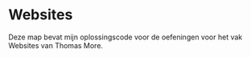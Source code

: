# Websites
Deze map bevat mijn oplossingscode voor de oefeningen voor het vak Websites van Thomas More.

